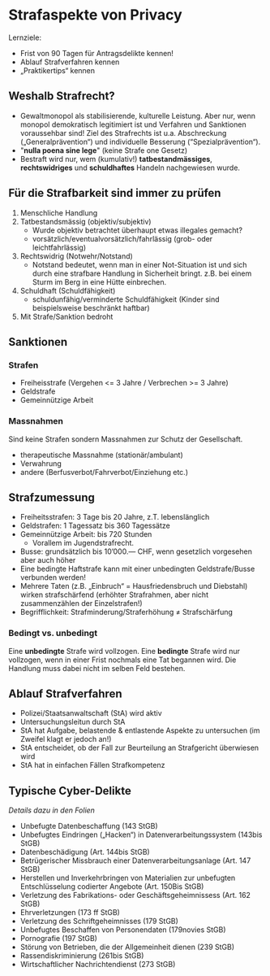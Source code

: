 # Strafaspekte von Privacy
Lernziele:
- Frist von 90 Tagen für Antragsdelikte kennen!
- Ablauf Strafverfahren kennen
- „Praktikertips“ kennen

## Weshalb Strafrecht?

- Gewaltmonopol als stabilisierende, kulturelle Leistung. Aber nur, wenn monopol demokratisch legitimiert ist und Verfahren und Sanktionen voraussehbar sind! Ziel des Strafrechts ist u.a. Abschreckung („Generalprävention“) und individuelle Besserung (“Spezialprävention“).
- "__nulla poena sine lege__" (keine Strafe one Gesetz)
- Bestraft wird nur, wem (kumulativ!) __tatbestandmässiges__, __rechtswidriges__ und __schuldhaftes__ Handeln nachgewiesen wurde.

## Für die Strafbarkeit sind immer zu prüfen
1. Menschliche Handlung
2. Tatbestandsmässig (objektiv/subjektiv)  
    - Wurde objektiv betrachtet überhaupt etwas illegales gemacht? 
    - vorsätzlich/eventualvorsätzlich/fahrlässig (grob- oder leichtfahrlässig)
3. Rechtswidrig (Notwehr/Notstand)
    - Notstand bedeutet, wenn man in einer Not-Situation ist und sich durch eine strafbare Handlung in Sicherheit bringt. z.B. bei einem Sturm im Berg in eine Hütte einbrechen.
4. Schuldhaft (Schuldfähigkeit)
    - schuldunfähig/verminderte Schuldfähigkeit (Kinder sind beispielsweise beschränkt haftbar)
5. Mit Strafe/Sanktion bedroht

## Sanktionen

### Strafen
- Freiheisstrafe (Vergehen <= 3 Jahre / Verbrechen >= 3 Jahre)
- Geldstrafe
- Gemeinnützige Arbeit

### Massnahmen
Sind keine Strafen sondern Massnahmen zur Schutz der Gesellschaft.
- therapeutische Massnahme (stationär/ambulant)
- Verwahrung
- andere (Berfusverbot/Fahrverbot/Einziehung etc.)

## Strafzumessung

- Freiheitsstrafen: 3 Tage bis 20 Jahre, z.T. lebenslänglich
- Geldstrafen: 1 Tagessatz bis 360 Tagessätze
- Gemeinnützige Arbeit: bis 720 Stunden
    - Vorallem im Jugendstrafrecht.
- Busse: grundsätzlich bis 10’000.— CHF, wenn gesetzlich vorgesehen aber auch höher
- Eine bedingte Haftstrafe kann mit einer unbedingten Geldstrafe/Busse verbunden werden!
- Mehrere Taten (z.B. „Einbruch“ = Hausfriedensbruch und Diebstahl) wirken strafschärfend (erhöhter Strafrahmen, aber nicht zusammenzählen der Einzelstrafen!)
- Begrifflichkeit: Strafminderung/Straferhöhung ≠ Strafschärfung

### Bedingt vs. unbedingt

Eine __unbedingte__ Strafe wird vollzogen. Eine __bedingte__ Strafe wird nur vollzogen, wenn in einer Frist nochmals eine Tat begannen wird. Die Handlung muss dabei nicht im selben Feld bestehen.

## Ablauf Strafverfahren

- Polizei/Staatsanwaltschaft (StA) wird aktiv
- Untersuchungsleitun durch StA
- StA hat Aufgabe, belastende & entlastende Aspekte zu untersuchen (im Zweifel klagt er jedoch an!)
- StA entscheidet, ob der Fall zur Beurteilung an Strafgericht überwiesen wird
- StA hat in einfachen Fällen Strafkompetenz

## Typische Cyber-Delikte
*Details dazu in den Folien*

- Unbefugte Datenbeschaffung (143 StGB)
- Unbefugtes Eindringen („Hacken“) in Datenverarbeitungssystem (143bis StGB)
- Datenbeschädigung (Art. 144bis StGB)
- Betrügerischer Missbrauch einer Datenverarbeitungsanlage (Art. 147 StGB)
- Herstellen und Inverkehrbringen von Materialien zur unbefugten Entschlüsselung codierter Angebote (Art. 150Bis StGB)
- Verletzung des Fabrikations- oder Geschäftsgeheimnissess (Art. 162 StGB)
- Ehrverletzungen (173 ff StGB)
- Verletzung des Schriftgeheimnisses (179 StGB)
- Unbefugtes Beschaffen von Personendaten (179novies StGB)
- Pornografie (197 StGB)
- Störung von Betrieben, die der Allgemeinheit dienen (239 StGB)
- Rassendiskriminierung (261bis StGB)
- Wirtschaftlicher Nachrichtendienst (273 StGB)